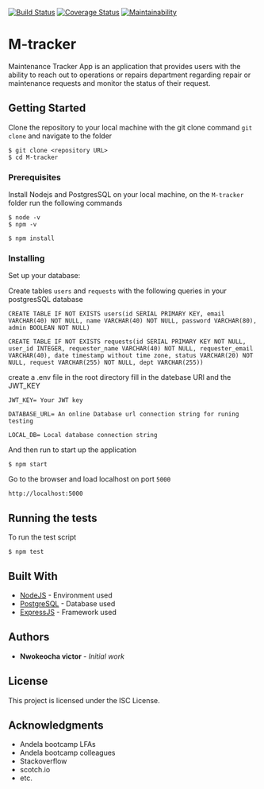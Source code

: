 [![Build Status](https://travis-ci.org/veeqtor/M-tracker.svg?branch=develop)](https://travis-ci.org/veeqtor/M-tracker) [![Coverage Status](https://coveralls.io/repos/github/veeqtor/M-tracker/badge.svg?branch=develop)](https://coveralls.io/github/veeqtor/M-tracker?branch=develop) [![Maintainability](https://api.codeclimate.com/v1/badges/ecbcabd190ca98ce3b31/maintainability)](https://codeclimate.com/github/veeqtor/M-tracker/maintainability) 


# M-tracker
Maintenance Tracker App is an application that provides users with the ability to reach out to operations or repairs department regarding repair or maintenance requests and monitor the status of their request.


## Getting Started

Clone the repository to your local machine with the git clone command `git clone` and navigate to the folder
````
$ git clone <repository URL>
$ cd M-tracker

````

### Prerequisites

Install Nodejs and PostgresSQL on your local machine, on the `M-tracker` folder run the following commands

```
$ node -v
$ npm -v

$ npm install
```

### Installing

Set up your database: 

Create tables `users` and `requests` with the following queries in your postgresSQL database


```
CREATE TABLE IF NOT EXISTS users(id SERIAL PRIMARY KEY, email VARCHAR(40) NOT NULL, name VARCHAR(40) NOT NULL, password VARCHAR(80), admin BOOLEAN NOT NULL)

CREATE TABLE IF NOT EXISTS requests(id SERIAL PRIMARY KEY NOT NULL, user_id INTEGER, requester_name VARCHAR(40) NOT NULL, requester_email VARCHAR(40), date timestamp without time zone, status VARCHAR(20) NOT NULL, request VARCHAR(255) NOT NULL, dept VARCHAR(255))
```

create a .env file in the root directory fill in the datebase URl and the JWT_KEY
````
JWT_KEY= Your JWT key 

DATABASE_URL= An online Database url connection string for runing testing

LOCAL_DB= Local database connection string 
````

And then run to start up the application

```
$ npm start

```

Go to the browser and load localhost on port `5000` 

```
http://localhost:5000
```



## Running the tests

To run the test script

```
$ npm test
```

## Built With

* [NodeJS](http://nodejs.org) - Environment used
* [PostgreSQL](https://www.postgresql.org/) - Database used
* [ExpressJS](http://expressjs.com/) - Framework used

## Authors

* **Nwokeocha victor** - *Initial work*


## License

This project is licensed under the ISC License.

## Acknowledgments

* Andela bootcamp LFAs
* Andela bootcamp colleagues
* Stackoverflow
* scotch.io
* etc.

